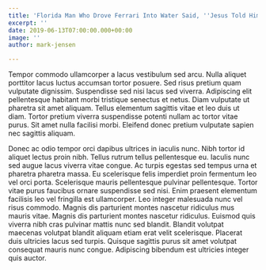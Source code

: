 ```yaml
---
title: 'Florida Man Who Drove Ferrari Into Water Said, ''Jesus Told Him To'' '
excerpt: ''
date: 2019-06-13T07:00:00.000+00:00
image: ''
author: mark-jensen

---
```

Tempor commodo ullamcorper a lacus vestibulum sed arcu. Nulla aliquet porttitor lacus luctus accumsan tortor posuere. Sed risus pretium quam vulputate dignissim. Suspendisse sed nisi lacus sed viverra. Adipiscing elit pellentesque habitant morbi tristique senectus et netus. Diam vulputate ut pharetra sit amet aliquam. Tellus elementum sagittis vitae et leo duis ut diam. Tortor pretium viverra suspendisse potenti nullam ac tortor vitae purus. Sit amet nulla facilisi morbi. Eleifend donec pretium vulputate sapien nec sagittis aliquam.

Donec ac odio tempor orci dapibus ultrices in iaculis nunc. Nibh tortor id aliquet lectus proin nibh. Tellus rutrum tellus pellentesque eu. Iaculis nunc sed augue lacus viverra vitae congue. Ac turpis egestas sed tempus urna et pharetra pharetra massa. Eu scelerisque felis imperdiet proin fermentum leo vel orci porta. Scelerisque mauris pellentesque pulvinar pellentesque. Tortor vitae purus faucibus ornare suspendisse sed nisi. Enim praesent elementum facilisis leo vel fringilla est ullamcorper. Leo integer malesuada nunc vel risus commodo. Magnis dis parturient montes nascetur ridiculus mus mauris vitae. Magnis dis parturient montes nascetur ridiculus. Euismod quis viverra nibh cras pulvinar mattis nunc sed blandit. Blandit volutpat maecenas volutpat blandit aliquam etiam erat velit scelerisque. Placerat duis ultricies lacus sed turpis. Quisque sagittis purus sit amet volutpat consequat mauris nunc congue. Adipiscing bibendum est ultricies integer quis auctor.